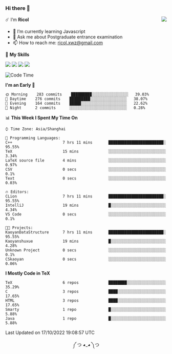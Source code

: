 ### Hi there 👋

<a href="#">
  <img align="right" src="https://github-readme-stats.vercel.app/api?username=Ricolxwz&count_private=true&show_icons=true&theme=prussian" />
</a>

☄️ I‘m **Ricol**

- 🌱 I’m currently learning Javascript
- 💬 Ask me about Postgraduate entrance examination
- 📫 How to reach me: ricol.xwz@gmail.com

🌟 **My Skills**

![](https://img.shields.io/badge/-Git-000000?style=flat-square&logo=git&logoColor=fff)
![](https://img.shields.io/badge/-C-3e74a2?style=flat-square&logo=C&logoColor=fff)
![](https://img.shields.io/badge/-Python-4fc08d?style=flat-square&logo=python&logoColor=fff)
![](https://img.shields.io/badge/-java-ffa500?style=flat-square&logo=java&logoColor=fff)

<!--START_SECTION:waka-->
![Code Time](http://img.shields.io/badge/Code%20Time-361%20hrs%2049%20mins-blue)

**I'm an Early 🐤** 

```text
🌞 Morning    283 commits    █████████░░░░░░░░░░░░░░░░   39.03% 
🌆 Daytime    276 commits    █████████░░░░░░░░░░░░░░░░   38.07% 
🌃 Evening    164 commits    █████░░░░░░░░░░░░░░░░░░░░   22.62% 
🌙 Night      2 commits      ░░░░░░░░░░░░░░░░░░░░░░░░░   0.28%

```


📊 **This Week I Spent My Time On** 

```text
⌚︎ Time Zone: Asia/Shanghai

💬 Programming Languages: 
C++                      7 hrs 11 mins       ████████████████████████░   95.55% 
TeX                      15 mins             ░░░░░░░░░░░░░░░░░░░░░░░░░   3.34% 
LaTeX source file        4 mins              ░░░░░░░░░░░░░░░░░░░░░░░░░   0.97% 
CSV                      0 secs              ░░░░░░░░░░░░░░░░░░░░░░░░░   0.1% 
Text                     0 secs              ░░░░░░░░░░░░░░░░░░░░░░░░░   0.03%

🔥 Editors: 
CLion                    7 hrs 11 mins       ████████████████████████░   95.55% 
IntelliJ                 19 mins             █░░░░░░░░░░░░░░░░░░░░░░░░   4.34% 
VS Code                  0 secs              ░░░░░░░░░░░░░░░░░░░░░░░░░   0.1%

🐱‍💻 Projects: 
KaoyanDataStructure      7 hrs 11 mins       ████████████████████████░   95.55% 
Kaoyanshuxue             19 mins             █░░░░░░░░░░░░░░░░░░░░░░░░   4.28% 
Unknown Project          0 secs              ░░░░░░░░░░░░░░░░░░░░░░░░░   0.1% 
CSkaoyan                 0 secs              ░░░░░░░░░░░░░░░░░░░░░░░░░   0.06%

```

**I Mostly Code in TeX** 

```text
TeX                      6 repos             ████████░░░░░░░░░░░░░░░░░   35.29% 
C                        3 repos             ████░░░░░░░░░░░░░░░░░░░░░   17.65% 
HTML                     3 repos             ████░░░░░░░░░░░░░░░░░░░░░   17.65% 
Smarty                   1 repo              █░░░░░░░░░░░░░░░░░░░░░░░░   5.88% 
Java                     1 repo              █░░░░░░░░░░░░░░░░░░░░░░░░   5.88%

```



 Last Updated on 17/10/2022 19:08:57 UTC
<!--END_SECTION:waka-->

<div align="center">
༼ つ ◕_◕ ༽つ
</div>

